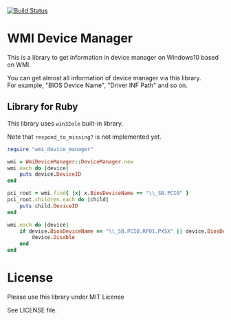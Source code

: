 [![Build Status](https://dev.azure.com/masamitsu-murase/wmi_device_manager_ruby/_apis/build/status/masamitsu-murase.wmi_device_manager_ruby?branchName=master)](https://dev.azure.com/masamitsu-murase/wmi_device_manager_ruby/_build/latest?definitionId=12&branchName=master)

# WMI Device Manager

This is a library to get information in device manager on Windows10 based on WMI.

You can get almost all information of device manager via this library.  
For example, "BIOS Device Name", "Driver INF Path" and so on.

## Library for Ruby

This library uses `win32ole` built-in library.

Note that `respond_to_missing?` is not implemented yet.

```ruby
require "wmi_device_manager"

wmi = WmiDeviceManager::DeviceManager.new
wmi.each do |device|
    puts device.DeviceID
end

pci_root = wmi.find{ |x| x.BiosDeviceName == "\\_SB.PCI0" }
pci_root.children.each do |child|
    puts child.DeviceID
end

wmi.each do |device|
    if device.BiosDeviceName == "\\_SB.PCI0.RP01.PXSX" || device.BiosDeviceName == "\\_SB.PCI0.RP02.PXSX"
        device.Disable
    end
end
```

# License

Please use this library under MIT License

See LICENSE file.
